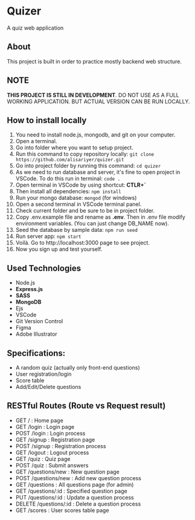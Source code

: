 # Quizer
A quiz web application 

## About
This project is built in order to practice mostly backend web structure.

## NOTE
**THIS PROJECT IS STILL IN DEVELOPMENT**. DO NOT USE AS A FULL WORKING APPLICATION. BUT ACTUAL VERSION CAN BE RUN LOCALLY.

## How to install locally
1. You need to install node.js, mongodb, and git on your computer.
2. Open a terminal.
3. Go into folder where you want to setup project.
4. Run this command to copy repository locally: `git clone https://github.com/alisariyer/quizer.git`
5. Go into project folder by running this command: `cd quizer`
6. As we need to run database and server, it's fine to open project in VSCode. To do this run in terminal: `code .`
7. Open terminal in VSCode by using shortcut: **CTLR+`**
8. Then install all dependencies: `npm install`
9. Run your mongo database: `mongod` (for windows)
10. Open a second terminal in VSCode terminal panel.
11. Check current folder and be sure to be in project folder.
12. Copy .env.example file and rename as **.env**. Then in .env file modify environment variables. (You can just change DB_NAME now).
13. Seed the database by sample data: `npm run seed`
14. Run server app: `npm start`
15. Voilà. Go to http://localhost:3000 page to see project.
16. Now you sign up and test yourself.

## Used Technologies
- Node.js
- **Express.js**
- **SASS**
- **MongoDB**
- Ejs
- VSCode
- Git Version Control
- Figma
- Adobe Illustrator

## Specifications:
- A random quiz (actually only front-end questions)
- User registration/login
- Score table
- Add/Edit/Delete questions

## RESTful Routes (Route vs Request result)
- GET /                           : Home page
- GET /login                      : Login page
- POST /login                     : Login process
- GET /signup                     : Registration page
- POST /signup                    : Registration process
- GET /logout                     : Logout process
- GET /quiz                       : Quiz page
- POST /quiz                      : Submit answers
- GET /questions/new              : New question page
- POST /questions/new             : Add new question process
- GET /questions                  : All questions page (for admin)
- GET /questions/:id              : Specified question page
- PUT /questions/:id              : Update a question process
- DELETE /questions/:id           : Delete a question process
- GET /scores                     : User scores table page
